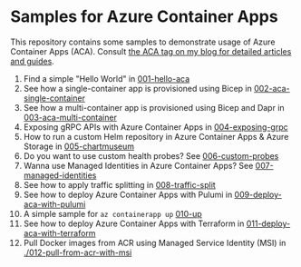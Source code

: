 # Samples for Azure Container Apps

This repository contains some samples to demonstrate usage of Azure Container Apps (ACA). Consult [the ACA tag on my blog for detailed articles and guides](https://www.thorsten-hans.com/tags/azure-container-apps/).

1. Find a simple "Hello World" in [001-hello-aca](./001-hello-aca)
2. See how a single-container app is provisioned using Bicep in [002-aca-single-container](./002-aca-single-container)
3. See how a multi-container app is provisioned using Bicep and Dapr in [003-aca-multi-container](./003-aca-multi-container)
4. Exposing gRPC APIs with Azure Container Apps in [004-exposing-grpc](./004-exposing-grpc/)
5. How to run a custom Helm repository in Azure Container Apps & Azure Storage in [005-chartmuseum](./005-chartmuseum/)
6. Do you want to use custom health probes? See [006-custom-probes](./006-custom-probes/)
7. Wanna use Managed Identities in Azure Container Apps? See [007-managed-identities](./007-managed-identities/)
8. See how to apply traffic splitting in [008-traffic-split](./008-traffic-split/)
9. See how to deploy Azure Container Apps with Pulumi in [009-deploy-aca-with-pulumi](./009-deploy-aca-with-pulumi/)
10. A simple sample for `az containerapp up` [010-up](./010-up/)
11. See how to deploy Azure Container Apps with Terraform in [011-deploy-aca-with-terraform](./011-deploy-aca-with-terraform/)
12. Pull Docker images from ACR using Managed Service Identity (MSI) in [./012-pull-from-acr-with-msi](./012-pull-from-acr-with-msi/)

